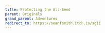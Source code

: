 ```yaml
---
title: Protecting the All-Seed
parent: Originals
grand_parent: Adventures
redirect_to: https://seanfsmith.itch.io/sgii
---
```

